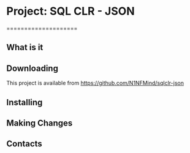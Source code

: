 ﻿# Project: SQL CLR - JSON
====================

## What is it

## Downloading
This project is available from https://github.com/N1NFMind/sqlclr-json

## Installing

## Making Changes

## Contacts
